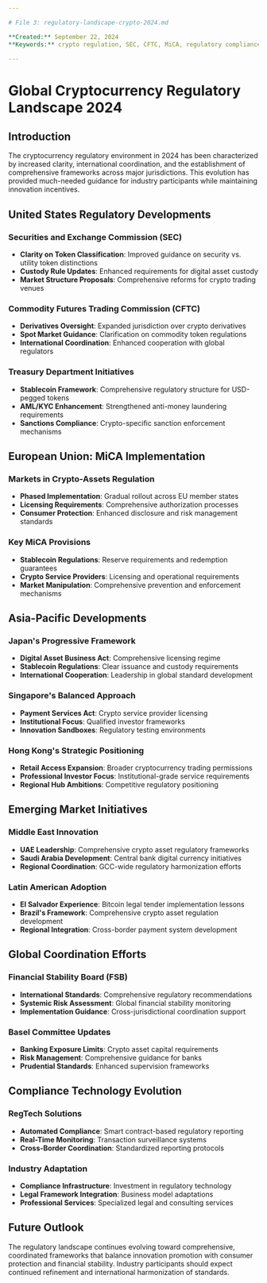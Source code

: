 ```yaml
---

# File 3: regulatory-landscape-crypto-2024.md

**Created:** September 22, 2024  
**Keywords:** crypto regulation, SEC, CFTC, MiCA, regulatory compliance, stablecoin regulation, AML, KYC, licensing requirements, global harmonization, policy framework, enforcement actions

---
```


# Global Cryptocurrency Regulatory Landscape 2024

## Introduction

The cryptocurrency regulatory environment in 2024 has been characterized by increased clarity, international coordination, and the establishment of comprehensive frameworks across major jurisdictions. This evolution has provided much-needed guidance for industry participants while maintaining innovation incentives.

## United States Regulatory Developments

### Securities and Exchange Commission (SEC)
- **Clarity on Token Classification**: Improved guidance on security vs. utility token distinctions
- **Custody Rule Updates**: Enhanced requirements for digital asset custody
- **Market Structure Proposals**: Comprehensive reforms for crypto trading venues

### Commodity Futures Trading Commission (CFTC)
- **Derivatives Oversight**: Expanded jurisdiction over crypto derivatives
- **Spot Market Guidance**: Clarification on commodity token regulations
- **International Coordination**: Enhanced cooperation with global regulators

### Treasury Department Initiatives
- **Stablecoin Framework**: Comprehensive regulatory structure for USD-pegged tokens
- **AML/KYC Enhancement**: Strengthened anti-money laundering requirements
- **Sanctions Compliance**: Crypto-specific sanction enforcement mechanisms

## European Union: MiCA Implementation

### Markets in Crypto-Assets Regulation
- **Phased Implementation**: Gradual rollout across EU member states
- **Licensing Requirements**: Comprehensive authorization processes
- **Consumer Protection**: Enhanced disclosure and risk management standards

### Key MiCA Provisions
- **Stablecoin Regulations**: Reserve requirements and redemption guarantees
- **Crypto Service Providers**: Licensing and operational requirements
- **Market Manipulation**: Comprehensive prevention and enforcement mechanisms

## Asia-Pacific Developments

### Japan's Progressive Framework
- **Digital Asset Business Act**: Comprehensive licensing regime
- **Stablecoin Regulations**: Clear issuance and custody requirements
- **International Cooperation**: Leadership in global standard development

### Singapore's Balanced Approach
- **Payment Services Act**: Crypto service provider licensing
- **Institutional Focus**: Qualified investor frameworks
- **Innovation Sandboxes**: Regulatory testing environments

### Hong Kong's Strategic Positioning
- **Retail Access Expansion**: Broader cryptocurrency trading permissions
- **Professional Investor Focus**: Institutional-grade service requirements
- **Regional Hub Ambitions**: Competitive regulatory positioning

## Emerging Market Initiatives

### Middle East Innovation
- **UAE Leadership**: Comprehensive crypto asset regulatory frameworks
- **Saudi Arabia Development**: Central bank digital currency initiatives
- **Regional Coordination**: GCC-wide regulatory harmonization efforts

### Latin American Adoption
- **El Salvador Experience**: Bitcoin legal tender implementation lessons
- **Brazil's Framework**: Comprehensive crypto asset regulation development
- **Regional Integration**: Cross-border payment system development

## Global Coordination Efforts

### Financial Stability Board (FSB)
- **International Standards**: Comprehensive regulatory recommendations
- **Systemic Risk Assessment**: Global financial stability monitoring
- **Implementation Guidance**: Cross-jurisdictional coordination support

### Basel Committee Updates
- **Banking Exposure Limits**: Crypto asset capital requirements
- **Risk Management**: Comprehensive guidance for banks
- **Prudential Standards**: Enhanced supervision frameworks

## Compliance Technology Evolution

### RegTech Solutions
- **Automated Compliance**: Smart contract-based regulatory reporting
- **Real-Time Monitoring**: Transaction surveillance systems
- **Cross-Border Coordination**: Standardized reporting protocols

### Industry Adaptation
- **Compliance Infrastructure**: Investment in regulatory technology
- **Legal Framework Integration**: Business model adaptations
- **Professional Services**: Specialized legal and consulting services

## Future Outlook

The regulatory landscape continues evolving toward comprehensive, coordinated frameworks that balance innovation promotion with consumer protection and financial stability. Industry participants should expect continued refinement and international harmonization of standards.
